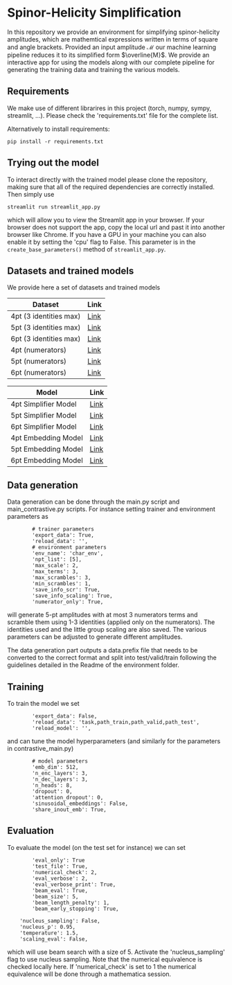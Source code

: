 # Spinor-Helicity Simplification

In this repository we provide an environment for simplifying spinor-helicity amplitudes, which are mathemtical expressions written in terms of square and angle brackets. 
Provided an input amplitude $\mathcal{M}$ our machine learning pipeline reduces it to its simplified form $\overline{M}$. We provide an interactive app for using the models along with our complete pipeline for generating the training data and training the various models.



## Requirements

We make use of different librarires in this project (torch, numpy, sympy, streamlit, ...). Please check the 'requirements.txt' file for the complete list.

Alternatively to install requirements:

```setup
pip install -r requirements.txt
```

## Trying out the model
To interact directly with the trained model please clone the repository, making sure that all of the required dependencies are correctly installed.
Then simply use 
```setup
streamlit run streamlit_app.py 
```
which will allow you to view the Streamlit app in your browser. If your browser does not support the app, copy the local url and past it into another browser like Chrome. If you have a GPU in your machine you can also enable it by setting the 'cpu' flag to False. This parameter is in the `create_base_parameters()` method of `streamlit_app.py`.

## Datasets and trained models
We provide here a set of datasets and trained models


Dataset | Link 
--- | --- 
4pt (3 identities max)| [Link](https://drive.google.com/uc?export=download&id=18idYRLv1Kzt4dcGS7s5YYONAbMsQTxD9)
5pt (3 identities max) | [Link](https://drive.google.com/uc?export=download&id=1eLbgC9F5j0zPcN3xV8-e8fH-BK1t3utF)
6pt (3 identities max) | [Link](https://drive.google.com/uc?export=download&id=150oi6ov9dSzeyCdevCNEg1cdSYzOWEgx)
4pt (numerators) | [Link](https://drive.google.com/uc?export=download&id=1iyqkbEbK_id280Qa2Mg-s0PB7AR3ZmEd)
5pt (numerators) | [Link](https://drive.google.com/uc?export=download&id=1_EwvLjoxqZB1xY6r9BVbgzhkWzUce_lg)
6pt (numerators) | [Link](https://drive.google.com/uc?export=download&id=1pENQIZhbwRKn4yl3VwvG0L-zdN0z5_Bo)

Model | Link 
--- | --- 
4pt Simplifier Model | [Link](https://drive.google.com/uc?export=download&id=1lq46Hc_eF8khsoC4k-lsMjZpaY0Pco29)
5pt Simplifier Model | [Link](https://drive.google.com/uc?export=download&id=1hSyRKcsMjxgVZ3DB1EkwD0OFHxoId4FZ)
6pt Simplifier Model | [Link](https://drive.google.com/uc?export=download&id=1nN8-nCTd08poS1ZCye0HnyLSxhs2SGCb)
4pt Embedding Model | [Link](https://drive.google.com/uc?export=download&id=1g_YAeH1v_hWDPTiSZnwrbqGwnicLRRhz)
5pt Embedding Model | [Link](https://drive.google.com/uc?export=download&id=10hZ2GhrNNOkWp-Z3Z5iQw3jbVEh5N4ei)
6pt Embedding Model| [Link](https://drive.google.com/uc?export=download&id=1AvdizkQkhtCcDdsZwh13vuKcd00HceYA)

## Data generation
Data generation can be done through the main.py script and main_contrastive.py scripts.
For instance setting trainer and environment parameters as
```
        # trainer parameters
        'export_data': True,
        'reload_data': '',
        # environment parameters
        'env_name': 'char_env',
        'npt_list': [5],
        'max_scale': 2,
        'max_terms': 3,
        'max_scrambles': 3,
        'min_scrambles': 1,
        'save_info_scr': True,
        'save_info_scaling': True,
        'numerator_only': True,
```
will generate 5-pt amplitudes with at most 3 numerators terms and scramble them using 1-3 identities (applied only on the numerators). The identities used and the little group scaling are also saved. The various parameters can be adjusted to generate different amplitudes.


The data generation part outputs a data.prefix file that needs to be converted to the correct format and split into test/valid/train following the guidelines detailed in the Readme of the environment folder.

## Training
To train the model we set 
```
        'export_data': False,
        'reload_data': 'task,path_train,path_valid,path_test',
        'reload_model': '',
```
        
and can tune the model hyperparameters (and similarly for the parameters in contrastive_main.py)
```
        # model parameters
        'emb_dim': 512,
        'n_enc_layers': 3,
        'n_dec_layers': 3,
        'n_heads': 8,
        'dropout': 0,
        'attention_dropout': 0,
        'sinusoidal_embeddings': False,
        'share_inout_emb': True,
```

## Evaluation
To evaluate the model (on the test set for instance) we can set 
```
        'eval_only': True
        'test_file': True,
        'numerical_check': 2,
        'eval_verbose': 2,
        'eval_verbose_print': True,
        'beam_eval': True,
        'beam_size': 5,
        'beam_length_penalty': 1,
        'beam_early_stopping': True,
```
        'nucleus_sampling': False,
        'nucleus_p': 0.95,
        'temperature': 1.5,
        'scaling_eval': False,
which will use beam search with a size of 5. Activate the 'nucleus_sampling' flag to use nucleus sampling. Note that the numerical equivalence is checked locally here. If 'numerical_check' is set to 1 the numerical equivalence will be done through a mathematica session.
